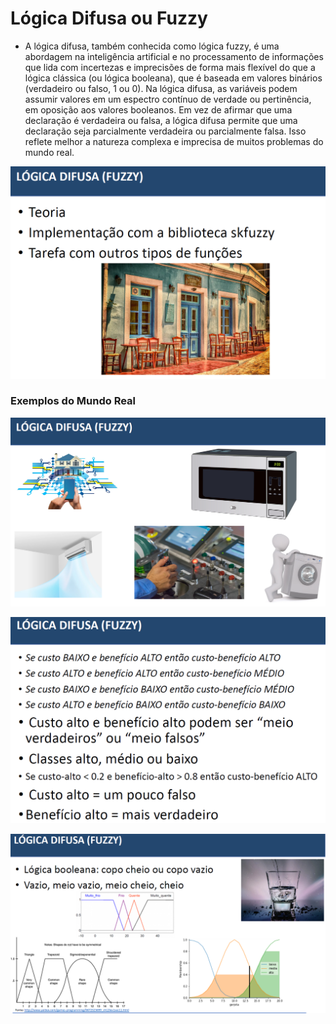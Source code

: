 # Lógica Difusa ou Fuzzy
* A lógica difusa, também conhecida como lógica fuzzy, é uma abordagem na inteligência artificial e no processamento de informações que lida com incertezas e imprecisões de forma mais flexível do que a lógica clássica (ou lógica booleana), que é baseada em valores binários (verdadeiro ou falso, 1 ou 0). Na lógica difusa, as variáveis podem assumir valores em um espectro contínuo de verdade ou pertinência, em oposição aos valores booleanos. Em vez de afirmar que uma declaração é verdadeira ou falsa, a lógica difusa permite que uma declaração seja parcialmente verdadeira ou parcialmente falsa. Isso reflete melhor a natureza complexa e imprecisa de muitos problemas do mundo real.

![()](../../imagens/logica_difusa1.PNG)

### Exemplos do Mundo Real

![()](../../imagens/logica_difusa2.PNG)

![()](../../imagens/logica_difusa3.PNG)

![()](../../imagens/logica_difusa4.PNG)
